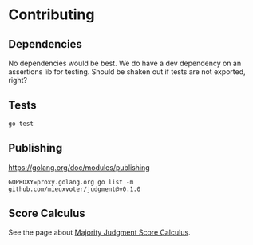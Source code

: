 # Contributing


## Dependencies

No dependencies would be best.
We do have a dev dependency on an assertions lib for testing.
Should be shaken out if tests are not exported, right?


## Tests

    go test


## Publishing

https://golang.org/doc/modules/publishing

    GOPROXY=proxy.golang.org go list -m github.com/mieuxvoter/judgment@v0.1.0


## Score Calculus

See the page about [Majority Judgment Score Calculus](./SCORE.md).
